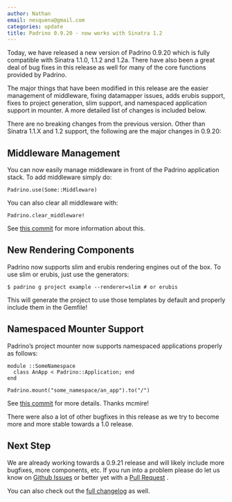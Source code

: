 ```yaml
---
author: Nathan
email: nesquena@gmail.com
categories: update
title: Padrino 0.9.20 - now works with Sinatra 1.2
---
```


Today, we have released a new version of Padrino 0.9.20 which is fully compatible with Sinatra 1.1.0, 1.1.2 and 1.2a. There have also been a great deal of bug fixes in this release as well for many of the core functions provided by Padrino.

The major things that have been modified in this release are the easier management of middleware, fixing datamapper issues, adds erubis support, fixes to project generation, slim support, and namespaced application support in mounter. A more detailed list of changes is included below.

<break>

There are no breaking changes from the previous version. Other than Sinatra 1.1.X and 1.2 support, the following are the major changes in 0.9.20:

## Middleware Management

You can now easily manage middleware in front of the Padrino application stack. To add middleware simply do:

    Padrino.use(Some::Middleware)

You can also clear all middleware with:

    Padrino.clear_middleware!

See [this commit](https://github.com/padrino/padrino-framework/commit/0a9d11a01c51b5c351bb98b310cff55e4b659c1f) for more information about this.

## New Rendering Components

Padrino now supports slim and erubis rendering engines out of the box. To use slim or erubis, just use the generators:

`$ padrino g project example --renderer=slim # or erubis`

This will generate the project to use those templates by default and properly include them in the Gemfile!

## Namespaced Mounter Support

Padrino’s project mounter now supports namespaced applications properly as follows:

    module ::SomeNamespace
      class AnApp < Padrino::Application; end
    end

    Padrino.mount("some_namespace/an_app").to("/")

See [this commit](https://github.com/padrino/padrino-framework/commit/b7f5bb94d7a4e7264fcc8be5bc0b245f996ee60f) for more details. Thanks mcmire!

There were also a lot of other bugfixes in this release as we try to become more and more stable towards a 1.0 release.

## Next Step

We are already working towards a 0.9.21 release and will likely include more bugfixes, more components, etc. If you run into a problem please do let us know on [Github Issues](https://github.com/padrino/padrino-framework/issues) or better yet with a [Pull Request](https://github.com/padrino/padrino-framework/pulls) .

You can also check out the [full changelog](http://www.padrinorb.com/changes) as well.
